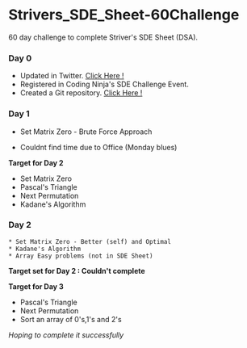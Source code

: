 # Strivers_SDE_Sheet-60Challenge
60 day challenge to complete Striver's SDE Sheet (DSA).
<br>

### Day 0
* Updated in Twitter. [Click Here !](https://twitter.com/DasguptaSarvesh/status/1665325855823007745)
* Registered in Coding Ninja's SDE Challenge Event.
* Created a Git repository. [Click Here !](https://github.com/Sarvesh069/Strivers_SDE_Sheet-60Challenge)

### Day 1
* Set Matrix Zero - Brute Force Approach 
 - Couldnt find time due to Office (Monday blues)

**Target for Day 2**
*   Set Matrix Zero
*   Pascal's Triangle
*   Next Permutation
*   Kadane's Algorithm

### Day 2
    * Set Matrix Zero - Better (self) and Optimal
    * Kadane's Algorithm
    * Array Easy problems (not in SDE Sheet) 
**Target set for Day 2 : Couldn't complete**

**Target for Day 3**
* Pascal's Triangle
* Next Permutation
* Sort an array of 0's,1's and 2's

*Hoping to complete it successfully*